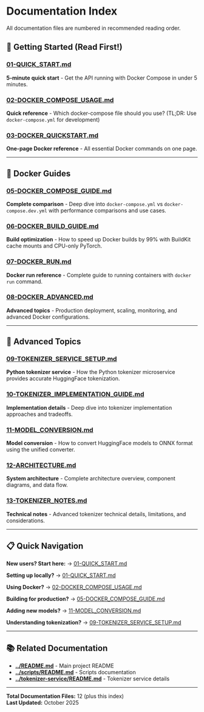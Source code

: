 # Documentation Index

All documentation files are numbered in recommended reading order.

## 🚀 Getting Started (Read First!)

### [01-QUICK_START.md](01-QUICK_START.md)
**5-minute quick start** - Get the API running with Docker Compose in under 5 minutes.

### [02-DOCKER_COMPOSE_USAGE.md](02-DOCKER_COMPOSE_USAGE.md)
**Quick reference** - Which docker-compose file should you use? (TL;DR: Use `docker-compose.yml` for development)

### [03-DOCKER_QUICKSTART.md](03-DOCKER_QUICKSTART.md)
**One-page Docker reference** - All essential Docker commands on one page.


---

## 🐳 Docker Guides

### [05-DOCKER_COMPOSE_GUIDE.md](05-DOCKER_COMPOSE_GUIDE.md)
**Complete comparison** - Deep dive into `docker-compose.yml` vs `docker-compose.dev.yml` with performance comparisons and use cases.

### [06-DOCKER_BUILD_GUIDE.md](06-DOCKER_BUILD_GUIDE.md)
**Build optimization** - How to speed up Docker builds by 99% with BuildKit cache mounts and CPU-only PyTorch.

### [07-DOCKER_RUN.md](07-DOCKER_RUN.md)
**Docker run reference** - Complete guide to running containers with `docker run` command.

### [08-DOCKER_ADVANCED.md](08-DOCKER_ADVANCED.md)
**Advanced topics** - Production deployment, scaling, monitoring, and advanced Docker configurations.

---

## 🔧 Advanced Topics

### [09-TOKENIZER_SERVICE_SETUP.md](09-TOKENIZER_SERVICE_SETUP.md)
**Python tokenizer service** - How the Python tokenizer microservice provides accurate HuggingFace tokenization.

### [10-TOKENIZER_IMPLEMENTATION_GUIDE.md](10-TOKENIZER_IMPLEMENTATION_GUIDE.md)
**Implementation details** - Deep dive into tokenizer implementation approaches and tradeoffs.

### [11-MODEL_CONVERSION.md](11-MODEL_CONVERSION.md)
**Model conversion** - How to convert HuggingFace models to ONNX format using the unified converter.

### [12-ARCHITECTURE.md](12-ARCHITECTURE.md)
**System architecture** - Complete architecture overview, component diagrams, and data flow.

### [13-TOKENIZER_NOTES.md](13-TOKENIZER_NOTES.md)
**Technical notes** - Advanced tokenizer technical details, limitations, and considerations.

---

## 📋 Quick Navigation

**New users? Start here:**
→ [01-QUICK_START.md](01-QUICK_START.md)

**Setting up locally?**
→ [01-QUICK_START.md](01-QUICK_START.md)

**Using Docker?**
→ [02-DOCKER_COMPOSE_USAGE.md](02-DOCKER_COMPOSE_USAGE.md)

**Building for production?**
→ [05-DOCKER_COMPOSE_GUIDE.md](05-DOCKER_COMPOSE_GUIDE.md)

**Adding new models?**
→ [11-MODEL_CONVERSION.md](11-MODEL_CONVERSION.md)

**Understanding tokenization?**
→ [09-TOKENIZER_SERVICE_SETUP.md](09-TOKENIZER_SERVICE_SETUP.md)

---

## 📚 Related Documentation

- **[../README.md](../README.md)** - Main project README
- **[../scripts/README.md](../scripts/README.md)** - Scripts documentation
- **[../tokenizer-service/README.md](../tokenizer-service/README.md)** - Tokenizer service details

---

**Total Documentation Files:** 12 (plus this index)  
**Last Updated:** October 2025

